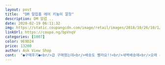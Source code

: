 ```yaml
---
layout: post 
title:  "DM 알럽홈 에어 키높이 깔창" 
description: DM 알럽 ..
date: 2020-02-19 06:11:32 
img: https://static.coupangcdn.com/image/retail/images/2018/10/26/10/1/d31fdc32-2365-4b58-8eaa-20cef5e3a4cf.jpg 
linkUrl: https://coupa.ng/bpVnqV 
categories: [1007] 
color: 9E9D24 
price: 13200 
author: Ask View Shop 
cont:  "●구매후기●<br/>급 구매했는데<br/>배송도 빨라요!!<br/>새벽배송에<br/>오래 전부터 쓰던 제품입니다.<br/> 푹신하면서도 딴딴해요.<br/><br/>잘 사용했습니다~<br/>조카가 축제때 쓰려한다해서<br/>좋고 편하다 하네요<br/>푹신푹신한건모르겠는데 키높이효과는 확실하네요<br/>" 
---
```

